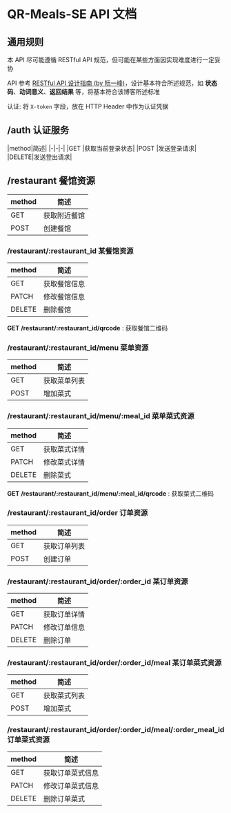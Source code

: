 # QR-Meals-SE API 文档

## 通用规则

本 API 尽可能遵循 RESTful API 规范，但可能在某些方面因实现难度进行一定妥协

API 参考 [RESTful API 设计指南 (by 阮一峰)](http://www.ruanyifeng.com/blog/2014/05/restful_api.html)，设计基本符合所述规范，如 **状态码**、**动词意义**、**返回结果** 等，将基本符合该博客所述标准

认证: 将 `X-token` 字段，放在 HTTP Header 中作为认证凭据

## /auth 认证服务

|method|简述|
|-|-|-|
|GET   |获取当前登录状态|
|POST  |发送登录请求|
|DELETE|发送登出请求|

## /restaurant 餐馆资源

|method|简述|
|-|-|
|GET   |获取附近餐馆|
|POST  |创建餐馆|

### /restaurant/:restaurant_id 某餐馆资源

|method|简述|
|-|-|
|GET   |获取餐馆信息|
|PATCH |修改餐馆信息|
|DELETE|删除餐馆|

**GET /restaurant/:restaurant_id/qrcode** : 获取餐馆二维码

### /restaurant/:restaurant_id/menu 菜单资源

|method|简述|
|-|-|
|GET   |获取菜单列表|
|POST  |增加菜式|

### /restaurant/:restaurant_id/menu/:meal_id 菜单菜式资源

|method|简述|
|-|-|
|GET   |获取菜式详情|
|PATCH |修改菜式详情|
|DELETE|删除菜式|

**GET /restaurant/:restaurant_id/menu/:meal_id/qrcode** : 获取菜式二维码

### /restaurant/:restaurant_id/order 订单资源

|method|简述|
|-|-|
|GET   |获取订单列表|
|POST  |创建订单|

### /restaurant/:restaurant_id/order/:order_id 某订单资源

|method|简述|
|-|-|
|GET|获取订单详情|
|PATCH|修改订单信息|
|DELETE|删除订单|

### /restaurant/:restaurant_id/order/:order_id/meal 某订单菜式资源

|method|简述|
|-|-|
|GET|获取菜式列表|
|POST|增加菜式|

### /restaurant/:restaurant_id/order/:order_id/meal/:order_meal_id 订单菜式资源

|method|简述|
|-|-|
|GET|获取订单菜式信息|
|PATCH|修改订单菜式信息|
|DELETE|删除订单菜式|
